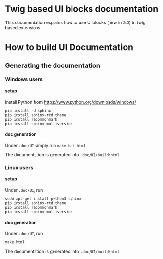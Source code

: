 # Twig based UI blocks documentation

This documentation explains how to use UI blocks (new in 3.0) in twig based extensions.

# How to build UI Documentation

## Generating the documentation

### Windows users

#### setup

Install Python from https://www.python.org/downloads/windows/

```
pip install -U sphinx
pip install sphinx-rtd-theme
pip install recommonmark
pip install sphinx-multiversion
```

#### doc generation

Under `.doc/UI` simply run `make.bat html`

The documentation is generated into `.doc/UI/build/html`


### Linux users

#### setup
Under `.doc/UI`, run 
```
sudo apt-get install python3-sphinx
pip install sphinx-rtd-theme
pip install recommonmark
pip install sphinx-multiversion
```

#### doc generation

Under `.doc/UI`, run
```
make html
```

The documentation is generated into `.doc/UI/build/html`
